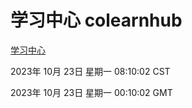 # 学习中心 colearnhub
[学习中心](http://219.139.197.11:56308/colearnhub/)

2023年 10月 23日 星期一 08:10:02 CST

2023年 10月 23日 星期一 00:10:02 GMT
